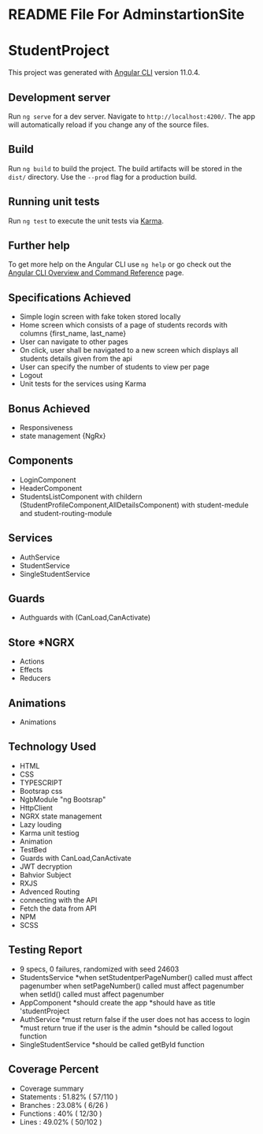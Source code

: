 # README File For AdminstartionSite

# StudentProject

This project was generated with [Angular CLI](https://github.com/angular/angular-cli) version 11.0.4.

## Development server

Run `ng serve` for a dev server. Navigate to `http://localhost:4200/`. The app will automatically reload if you change any of the source files.

## Build

Run `ng build` to build the project. The build artifacts will be stored in the `dist/` directory. Use the `--prod` flag for a production build.

## Running unit tests

Run `ng test` to execute the unit tests via [Karma](https://karma-runner.github.io).


## Further help

To get more help on the Angular CLI use `ng help` or go check out the [Angular CLI Overview and Command Reference](https://angular.io/cli) page.

## Specifications Achieved 
* Simple login screen with fake token stored locally
* Home screen which consists of a page of students records with columns {first_name,
last_name}
* User can navigate to other pages
* On click, user shall be navigated to a new screen which displays all students details given from
the api
* User can specify the number of students to view per page
* Logout
* Unit tests for the services using Karma

## Bonus Achieved 
* Responsiveness
* state management {NgRx}

## Components
* LoginComponent
* HeaderComponent
* StudentsListComponent with childern (StudentProfileComponent,AllDetailsComponent) with student-medule and student-routing-module 

## Services
* AuthService
* StudentService
* SingleStudentService

## Guards
* Authguards with (CanLoad,CanActivate)

## Store *NGRX
* Actions
* Effects
* Reducers

## Animations
* Animations


## Technology Used
* HTML
* CSS
* TYPESCRIPT
* Bootsrap css
* NgbModule "ng Bootsrap"
* HttpClient
* NGRX state management
* Lazy louding
* Karma unit testiog
* Animation
* TestBed
* Guards with CanLoad,CanActivate
* JWT decryption 
* Bahvior Subject
* RXJS
* Advenced Routing
* connecting with the API
* Fetch the data from API
* NPM
* SCSS

## Testing Report 
 * 9 specs, 0 failures, randomized with seed 24603
 * StudentsService
  *when setStudentperPageNumber() called must affect pagenumber
  when setPageNumber() called must affect pagenumber
  when setId() called must affect pagenumber
* AppComponent
  *should create the app
  *should have as title 'studentProject
* AuthService
  *must return false if the user does not has access to login
  *must return true if the user is the admin
  *should be called logout function
* SingleStudentService
  *should be called getById function


## Coverage Percent
* Coverage summary
* Statements   : 51.82% ( 57/110 )
* Branches     : 23.08% ( 6/26 )
* Functions    : 40% ( 12/30 )
* Lines        : 49.02% ( 50/102 )

